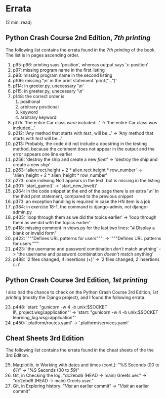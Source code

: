 # Errata
(2 min. read)

## Python Crash Course 2nd Edition, *7th printing*
The following list contains the errata found in the *7th printing* of the book. The list is in pages ascending order.

1. p95-p96: printing says 'position', whereas output says 'x-position'
2. p97: missing program name in the first listing
3. p98: missing program name in the second listing
4. p106: missing '\n' in the print statement 'print("...")'
5. p114: in greeter.py, unecessary '\n'
6. p115: in greeter.py, unecessary '\n'
7. p148: the correct order is 
    1. positional
    2. arbitrary positional
    3. keyword
    4. arbitrary keyword
8. p175: 'the entire Car class *were* included...' -> 'the entire Car class *was* included...'
9. p212: 'Any method that starts with *test_* will be...' -> 'Any method that starts with *test* will be...'
10. p213: Probably, the code did not include a docstring in the testing method, because the comment does not appear in the output and the error appears one line earlier
11. p256: 'destroy the ship and create a new *fleet*' -> 'destroy the ship and create a new *ship*'
12. p263: 'alien.rect.height + 2 \* alien.rect.height \* row\_number' -> 'alien\_height + 2 \* alien\_height \* row\_number'
13. p273: code indexing No.1 appears in the text, but is missing in the listing
14. p301: 'start\_game()' -> 'start\_new\_level()'
15. p364: In the code snippet at the end of the page there is an extra '\n' in the third print statement, compared to the previous snippet
16. p373: an exception handling is required in case the HN item is a job
17. p384: in exercise 18-1, the command is django-admin, not django-admin.py
18. p405: 'loop through them as we did the topics earlier' -> 'loop through them as we did *with* the topics earlier'
19. p418: missing comment in views.py for the last two lines: "# Display a blank or invalid form"
20. p422: '"""Defines URL patterns for users"""' -> '"""Defines URL patterns for users."""'
21. p423: 'the username and password combination *don’t* match anything' -> 'the username and password combination *doesn’t* match anything'
22. p488: '2 files changed, *4* insertions (+)' -> '2 files changed, *2* insertions (+)'


## Python Crash Course 3rd Edition, *1st printing*
I also had the chance to check on the Python Crash Course 3rd Edition, *1st printing* (mostly the Django project), and I found the following errata.

23. p448: 'start: "gunicorn -w 4 -b unix:$SOCKET ll\_project.wsgi:application"' -> 'start: "gunicorn -w 4 -b unix:$SOCKET learning\_log.wsgi:application"'
24. p450: '.platform/routes.yaml' -> '.platform/services.yaml'

## Cheat Sheets 3rd Edition
The following list contains the errata found in the cheat sheets of the the 3rd Edition.

25. Matplotlib, in Working with dates and times (cont.): "%S Seconds (00 to *61*)" -> "%S Seconds (00 to *59*)"
26. Git, in Checking the log: "dc2ebd6 (HEAD -> main) Greets uer." -> "dc2ebd6 (HEAD -> main) Greets *user*."
27. Git, in Exploring history: "*Vist* an earlier commit" -> "*Visit* an earlier commit"